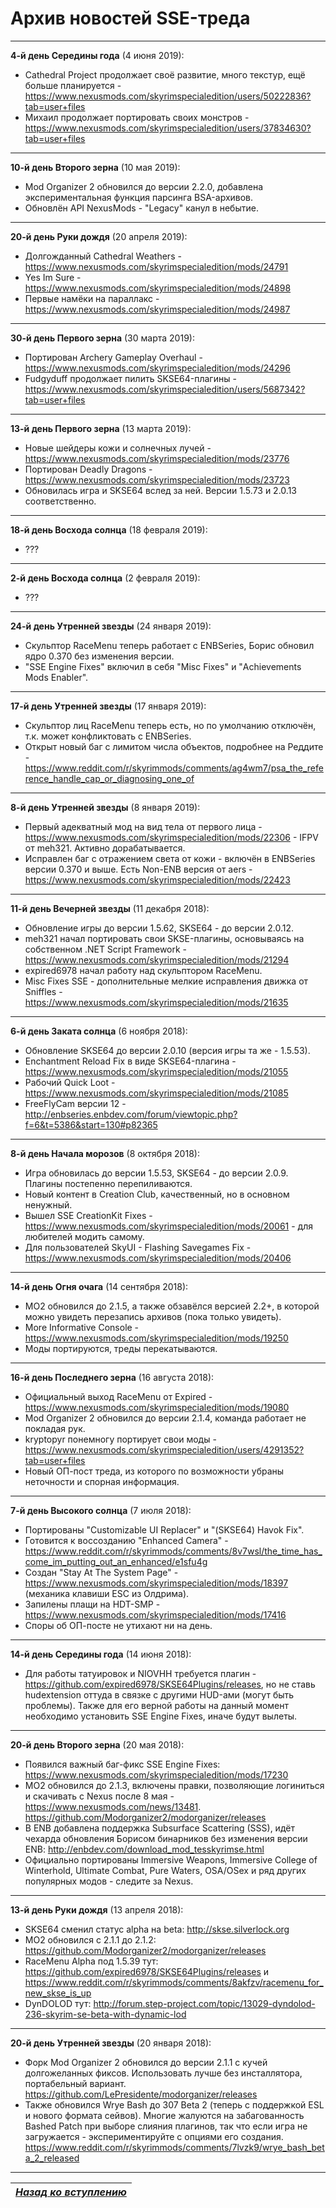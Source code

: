 # Архив новостей SSE-треда

------

**4-й день Середины года** (4 июня 2019):

+ Cathedral Project продолжает своё развитие, много текстур, ещё больше планируется - https://www.nexusmods.com/skyrimspecialedition/users/50222836?tab=user+files
+ Михаил продолжает портировать своих монстров - https://www.nexusmods.com/skyrimspecialedition/users/37834630?tab=user+files

------

**10-й день Второго зерна** (10 мая 2019):

+ Mod Organizer 2 обновился до версии 2.2.0, добавлена экспериментальная функция парсинга BSA-архивов.
+ Обновлён API NexusMods - "Legacy" канул в небытие.

------

**20-й день Руки дождя** (20 апреля 2019):

+ Долгожданный Cathedral Weathers - https://www.nexusmods.com/skyrimspecialedition/mods/24791
+ Yes Im Sure - https://www.nexusmods.com/skyrimspecialedition/mods/24898
+ Первые намёки на параллакс - https://www.nexusmods.com/skyrimspecialedition/mods/24987

------

**30-й день Первого зерна** (30 марта 2019):

+ Портирован Archery Gameplay Overhaul - https://www.nexusmods.com/skyrimspecialedition/mods/24296
+ Fudgyduff продолжает пилить SKSE64-плагины - https://www.nexusmods.com/skyrimspecialedition/users/5687342?tab=user+files

------

**13-й день Первого зерна** (13 марта 2019):

+ Новые шейдеры кожи и солнечных лучей - https://www.nexusmods.com/skyrimspecialedition/mods/23776
+ Портирован Deadly Dragons - https://www.nexusmods.com/skyrimspecialedition/mods/23723
+ Обновилась игра и SKSE64 вслед за ней. Версии 1.5.73 и 2.0.13 соответственно.

------

**18-й день Восхода солнца** (18 февраля 2019):
+ ???

------

**2-й день Восхода солнца** (2 февраля 2019):
+ ???

------

**24-й день Утренней звезды** (24 января 2019):
+ Скульптор RaceMenu теперь работает с ENBSeries, Борис обновил ядро 0.370 без изменения версии.
+ "SSE Engine Fixes" включил в себя "Misc Fixes" и "Achievements Mods Enabler".

------

**17-й день Утренней звезды** (17 января 2019):
+ Скульптор лиц RaceMenu теперь есть, но по умолчанию отключён, т.к. может конфликтовать с ENBSeries.
+ Открыт новый баг с лимитом числа объектов, подробнее на Реддите - https://www.reddit.com/r/skyrimmods/comments/ag4wm7/psa_the_reference_handle_cap_or_diagnosing_one_of

------

**8-й день Утренней звезды** (8 января 2019):
+ Первый адекватный мод на вид тела от первого лица - https://www.nexusmods.com/skyrimspecialedition/mods/22306 - IFPV от meh321. Активно дорабатывается.
+ Исправлен баг с отражением света от кожи - включён в ENBSeries версии 0.370 и выше. Есть Non-ENB версия от aers - https://www.nexusmods.com/skyrimspecialedition/mods/22423

------

**11-й день Вечерней звезды** (11 декабря 2018):
+ Обновление игры до версии 1.5.62, SKSE64 - до версии 2.0.12.
+ meh321 начал портировать свои SKSE-плагины, основываясь на собственном .NET Script Framework - https://www.nexusmods.com/skyrimspecialedition/mods/21294
+ expired6978 начал работу над скульптором RaceMenu.
+ Misc Fixes SSE - дополнительные мелкие исправления движка от Sniffles - https://www.nexusmods.com/skyrimspecialedition/mods/21635

------

**6-й день Заката солнца** (6 ноября 2018):
+ Обновление SKSE64 до версии 2.0.10 (версия игры та же - 1.5.53).
+ Enchantment Reload Fix в виде SKSE64-плагина - https://www.nexusmods.com/skyrimspecialedition/mods/21055
+ Рабочий Quick Loot - https://www.nexusmods.com/skyrimspecialedition/mods/21085
+ FreeFlyCam версии 12 - http://enbseries.enbdev.com/forum/viewtopic.php?f=6&t=5386&start=130#p82365

------

**8-й день Начала морозов** (8 октября 2018):
+ Игра обновилась до версии 1.5.53, SKSE64 - до версии 2.0.9. Плагины постепенно перепиливаются.
+ Новый контент в Creation Club, качественный, но в основном ненужный.
+ Вышел SSE CreationKit Fixes - https://www.nexusmods.com/skyrimspecialedition/mods/20061 - для любителей модить самому.
+ Для пользователей SkyUI - Flashing Savegames Fix - https://www.nexusmods.com/skyrimspecialedition/mods/20406

------

**14-й день Огня очага** (14 сентября 2018):
+ MO2 обновился до 2.1.5, а также обзавёлся версией 2.2+, в которой можно увидеть перезапись архивов (пока только увидеть).
+ More Informative Console - https://www.nexusmods.com/skyrimspecialedition/mods/19250
+ Моды портируются, треды перекатываются.

------

**16-й день Последнего зерна** (16 августа 2018):
+ Официальный выход RaceMenu от Expired - https://www.nexusmods.com/skyrimspecialedition/mods/19080
+ Mod Organizer 2 обновился до версии 2.1.4, команда работает не покладая рук.
+ kryptopyr понемногу портирует свои моды - https://www.nexusmods.com/skyrimspecialedition/users/4291352?tab=user+files
+ Новый ОП-пост треда, из которого по возможности убраны неточности и спорная информация.

------

**7-й день Высокого солнца** (7 июля 2018):
+ Портированы "Customizable UI Replacer" и "(SKSE64) Havok Fix".
+ Готовится к воссозданию "Enhanced Camera" - https://www.reddit.com/r/skyrimmods/comments/8v7wsl/the_time_has_come_im_putting_out_an_enhanced/e1sfu4g
+ Создан "Stay At The System Page" - https://www.nexusmods.com/skyrimspecialedition/mods/18397 (механика клавиши ESC из Олдрима).
+ Запилены плащи на HDT-SMP - https://www.nexusmods.com/skyrimspecialedition/mods/17416
+ Споры об ОП-посте не утихают ни на день.

------

**14-й день Середины года** (14 июня 2018):
+ Для работы татуировок и NIOVHH требуется плагин - https://github.com/expired6978/SKSE64Plugins/releases, но не ставь hudextension оттуда в связке с другими HUD-ами (могут быть проблемы). Также для его верной работы на данный момент необходимо установить SSE Engine Fixes, иначе будут вылеты.

------

**20-й день Второго зерна** (20 мая 2018):
+ Появился важный баг-фикс SSE Engine Fixes: https://www.nexusmods.com/skyrimspecialedition/mods/17230
+ MO2 обновился до 2.1.3, включены правки, позволяющие логиниться и скачивать с Nexus после 8 мая - https://www.nexusmods.com/news/13481. https://github.com/Modorganizer2/modorganizer/releases
+ В ENB добавлена поддержка Subsurface Scattering (SSS), идёт чехарда обновления Борисом бинарников без изменения версии ENB: http://enbdev.com/download_mod_tesskyrimse.html
+ Официально портированы Immersive Weapons, Immersive College of Winterhold, Ultimate Combat, Pure Waters, OSA/OSex и ряд других популярных модов - следите за Nexus.

------

**13-й день Руки дождя** (13 апреля 2018):
+ SKSE64 сменил статус alpha на beta: http://skse.silverlock.org
+ MO2 обновился с 2.1.1 до 2.1.2: https://github.com/Modorganizer2/modorganizer/releases
+ RaceMenu Alpha под 1.5.39 тут: https://github.com/expired6978/SKSE64Plugins/releases и https://www.reddit.com/r/skyrimmods/comments/8akfzv/racemenu_for_new_skse_is_up
+ DynDOLOD тут: http://forum.step-project.com/topic/13029-dyndolod-236-skyrim-se-beta-with-dynamic-lod

------

**20-й день Утренней звезды** (20 января 2018):
+ Форк Mod Organizer 2 обновился до версии 2.1.1 с кучей долгожеланных фиксов. Использовать лучше без инсталлятора, портабельный вариант. https://github.com/LePresidente/modorganizer/releases
+ Также обновился Wrye Bash до 307 Beta 2 (теперь с поддержкой ESL и нового формата сейвов). Многие жалуются на забагованность Bashed Patch при выборе слияния плагинов, так что если игра не загружается - экспериментируйте с опциями его создания. https://www.reddit.com/r/skyrimmods/comments/7lvzk9/wrye_bash_beta_2_released

------

|[*Назад ко вступлению*](../00_Вступление.md)|
|:---:|
